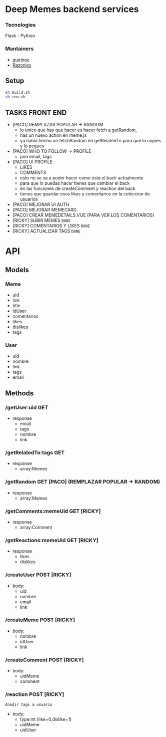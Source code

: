 # Deep Memes backend services

### Tecnologies

Flask - Python

### Mantainers

- [quirinoc](https://github.com/quirinoc)
- [Razonixx](https://github.com/razonixx)

## Setup

```sh
sh build.sh
sh run.sh
```
## TASKS FRONT END
 - [PACO] REMPLAZAR POPULAR -> RANDOM
   + lo unico que hay que hacer es hacer fetch a getRandom,
   + has un nuevo action en meme.js
   + ya habia hecho un fetchRandom en getRelatedTo para que lo copies y lo pegues
 - [PACO] WHO TO FOLLOW -> PROFILE
     + pon email, tags
 - [PACO] UI PROFILE 
      + LIKES
      + COMMENTS
      + esto no se va a poder hacer como esta el back actualmente
      + para que lo puedas hacer tienes que cambiar el back
      + en las funciones de createComment y reaction del back
      + tienes que guardar esos likes y comentarios en la coleccion de usuarios
 - [PACO] MEJORAR UI AUTH
 - [PACO] MEJORAR MEMECARD
 - [PACO] CREAR MEMEDETAILS.VUE (PARA VER LOS COMENTARIOS)
 - [RICKY] SUBIR MEMES `DONE`
 - [RICKY] COMENTARIOS Y LIKES `DONE`
 - [RICKY] ACTUALIZAR TAGS `DONE`

# API

## Models

### Meme
- uid
- link
- title
- idUser
- comentarios
- likes
- dislikes
- tags

### User
- uid
- nombre
- link
- tags
- email

## Methods

### /getUser:uid GET
- response
  + email
  + tags
  + nombre
  + link

### /getRelatedTo:tags GET 
- response
  + array:Memes

### /getRandom GET [PACO] (REMPLAZAR POPULAR -> RANDOM)
- response
  + array:Memes

### /getComments:memeUid GET [RICKY]
- response
  + array:Comment

### /getReactions:memeUid GET [RICKY]
- response
  + likes
  + dislikes

### /createUser POST [RICKY]
- body:
  + uid
  + nombre
  + email
  + link

### /createMeme POST [RICKY]
- body:
  + nombre
  + idUser
  + link

### /createComment POST [RICKY]
- body:
  + uidMeme
  + comment

### /reaction POST [RICKY]
`Anadir tags a usuario`
- body:
  + type:int  (like=0,dislike=1)
  + uidMeme
  + uidUser 
 
